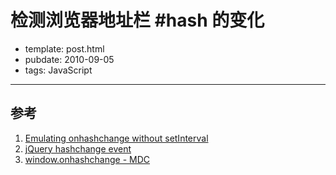
# 检测浏览器地址栏 #hash 的变化

- template: post.html
- pubdate: 2010-09-05
- tags: JavaScript

----


## 参考

1. [Emulating onhashchange without setInterval](http://ajaxian.com/archives/emulating-onhashchange-without-setinterval)
1. [jQuery hashchange event](http://benalman.com/projects/jquery-hashchange-plugin/)
1. [window.onhashchange - MDC](https://developer.mozilla.org/en/DOM/window.onhashchange)
